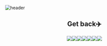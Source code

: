 ![header](https://capsule-render.vercel.app/api?type=Venom&text=Yongdae_🇰🇷&fontColor=003366&animation=twinkling&color=66CCFF&fontSize=40&descSize=&height=150)
<br/>
<div align="center">
    <h2>Get back✈️</h2>
    <div style="display: flex; justify-content: center;">
        <img src="https://img.shields.io/badge/Python-3776AB?style=for-the-badge&logo=Python&logoColor=white">
        <img src="https://img.shields.io/badge/django-0C4B33?style=for-the-badge&logo=django&logoColor=white">
        <img src="https://img.shields.io/badge/MySQL-4479A1?style=for-the-badge&logo=MySQL&logoColor=white">
        <img src="https://img.shields.io/badge/github-181717?style=for-the-badge&logo=github&logoColor=white">
        <img src="https://img.shields.io/badge/aws-232F3E?style=for-the-badge&logo=aws&logoColor=white">
        <img src="https://img.shields.io/badge/instagram-833AB4?style=for-the-badge&logo=instagram&logoColor=white">
        <img src="https://img.shields.io/badge/discord-7289DA?style=for-the-badge&logo=discord&logoColor=white">
    </div>
</div>
